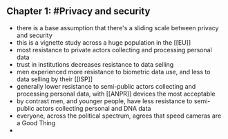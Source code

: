 ## Chapter 1: #Privacy and security
- there is a base assumption that there's a sliding scale between privacy and security
- this is a vignette study across a huge population in the [[EU]]
- most resistance to private actors collecting and processing personal data
- trust in institutions decreases resistance to data selling
- men experienced more resistance to biometric data use, and less to data selling by their [[ISP]]
- generally lower resistance to semi-public actors collecting and processing personal data, with [[ANPR]] devices the most acceptable
- by contrast men, and younger people, have less resistance to semi-public actors collecting personal and DNA data
- everyone, across the political spectrum, agrees that speed cameras are a Good Thing
- 